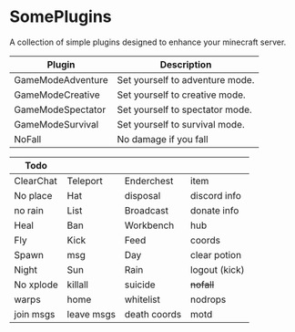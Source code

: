 # SomePlugins
A collection of simple plugins designed to enhance your minecraft server.

| Plugin            | Description |
| ----------------- | ----------- |
| GameModeAdventure | Set yourself to adventure mode. |       
| GameModeCreative  | Set yourself to creative mode. | 
| GameModeSpectator | Set yourself to spectator mode. | 
| GameModeSurvival  | Set yourself to survival mode. | 
| NoFall  | No damage if you fall | 

| Todo | | | |
| --- | --- | --- | --- |
| ClearChat | Teleport | Enderchest | item |
| No place| Hat | disposal | discord info |
| no rain | List | Broadcast | donate info |
| Heal | Ban | Workbench | hub |
| Fly | Kick | Feed | coords
| Spawn | msg | Day | clear potion
| Night | Sun | Rain | logout (kick)
| No xplode | killall | suicide | ~~nofall~~
| warps | home | whitelist | nodrops
| join msgs | leave msgs | death coords | motd
